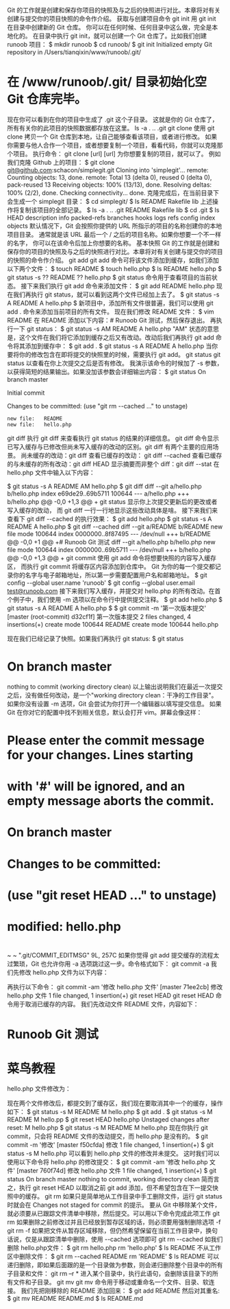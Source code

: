 Git 的工作就是创建和保存你项目的快照及与之后的快照进行对比。本章将对有关创建与提交你的项目快照的命令作介绍。
获取与创建项目命令
git init
用 git init 在目录中创建新的 Git 仓库。 你可以在任何时候、任何目录中这么做，完全是本地化的。
在目录中执行 git init，就可以创建一个 Git 仓库了。比如我们创建 runoob 项目：
$ mkdir runoob
$ cd runoob/
$ git init
Initialized empty Git repository in /Users/tianqixin/www/runoob/.git/
# 在 /www/runoob/.git/ 目录初始化空 Git 仓库完毕。
现在你可以看到在你的项目中生成了 .git 这个子目录。 这就是你的 Git 仓库了，所有有关你的此项目的快照数据都存放在这里。
ls -a
.    ..    .git
git clone
使用 git clone 拷贝一个 Git 仓库到本地，让自己能够查看该项目，或者进行修改。
如果你需要与他人合作一个项目，或者想要复制一个项目，看看代码，你就可以克隆那个项目。 执行命令：
 git clone [url]
[url] 为你想要复制的项目，就可以了。
例如我们克隆 Github 上的项目：
$ git clone git@github.com:schacon/simplegit.git
Cloning into 'simplegit'...
remote: Counting objects: 13, done.
remote: Total 13 (delta 0), reused 0 (delta 0), pack-reused 13
Receiving objects: 100% (13/13), done.
Resolving deltas: 100% (2/2), done.
Checking connectivity... done.
克隆完成后，在当前目录下会生成一个 simplegit 目录：
$ cd simplegit/
$ ls
README   Rakefile lib
上述操作将复制该项目的全部记录。
$ ls -a
.        ..       .git     README   Rakefile lib
$ cd .git
$ ls
HEAD        description info        packed-refs
branches    hooks       logs        refs
config      index       objects
默认情况下，Git 会按照你提供的 URL 所指示的项目的名称创建你的本地项目目录。 通常就是该 URL 最后一个 / 之后的项目名称。如果你想要一个不一样的名字， 你可以在该命令后加上你想要的名称。
基本快照
Git 的工作就是创建和保存你的项目的快照及与之后的快照进行对比。本章将对有关创建与提交你的项目的快照的命令作介绍。
git add
git add 命令可将该文件添加到缓存，如我们添加以下两个文件：
$ touch README
$ touch hello.php
$ ls
README        hello.php
$ git status -s
?? README
?? hello.php
$ 
git status 命令用于查看项目的当前状态。
接下来我们执行 git add 命令来添加文件：
$ git add README hello.php 
现在我们再执行 git status，就可以看到这两个文件已经加上去了。
$ git status -s
A  README
A  hello.php
$ 
新项目中，添加所有文件很普遍，我们可以使用 git add . 命令来添加当前项目的所有文件。
现在我们修改 README 文件：
$ vim README
在 README 添加以下内容：# Runoob Git 测试，然后保存退出。
再执行一下 git status：
$ git status -s
AM README
A  hello.php
"AM" 状态的意思是，这个文件在我们将它添加到缓存之后又有改动。改动后我们再执行 git add 命令将其添加到缓存中：
$ git add .
$ git status -s
A  README
A  hello.php
当你要将你的修改包含在即将提交的快照里的时候，需要执行 git add。
git status
git status 以查看在你上次提交之后是否有修改。
我演示该命令的时候加了 -s 参数，以获得简短的结果输出。如果没加该参数会详细输出内容：
$ git status
On branch master

Initial commit

Changes to be committed:
  (use "git rm --cached <file>..." to unstage)

    new file:   README
    new file:   hello.php
git diff
执行 git diff 来查看执行 git status 的结果的详细信息。
git diff 命令显示已写入缓存与已修改但尚未写入缓存的改动的区别。git diff 有两个主要的应用场景。
尚未缓存的改动：git diff
查看已缓存的改动： git diff --cached
查看已缓存的与未缓存的所有改动：git diff HEAD
显示摘要而非整个 diff：git diff --stat
在 hello.php 文件中输入以下内容：
<?php
echo '菜鸟教程：www.runoob.com';
?>
$ git status -s
A  README
AM hello.php
$ git diff
diff --git a/hello.php b/hello.php
index e69de29..69b5711 100644
--- a/hello.php
+++ b/hello.php
@@ -0,0 +1,3 @@
+<?php
+echo '菜鸟教程：www.runoob.com';
+?>
git status 显示你上次提交更新后的更改或者写入缓存的改动， 而 git diff 一行一行地显示这些改动具体是啥。
接下来我们来查看下 git diff --cached 的执行效果：
$ git add hello.php 
$ git status -s
A  README
A  hello.php
$ git diff --cached
diff --git a/README b/README
new file mode 100644
index 0000000..8f87495
--- /dev/null
+++ b/README
@@ -0,0 +1 @@
+# Runoob Git 测试
diff --git a/hello.php b/hello.php
new file mode 100644
index 0000000..69b5711
--- /dev/null
+++ b/hello.php
@@ -0,0 +1,3 @@
+<?php
+echo '菜鸟教程：www.runoob.com';
+?>
git commit
使用 git add 命令将想要快照的内容写入缓存区， 而执行 git commit 将缓存区内容添加到仓库中。
Git 为你的每一个提交都记录你的名字与电子邮箱地址，所以第一步需要配置用户名和邮箱地址。
$ git config --global user.name 'runoob'
$ git config --global user.email test@runoob.com
接下来我们写入缓存，并提交对 hello.php 的所有改动。在首个例子中，我们使用 -m 选项以在命令行中提供提交注释。
$ git add hello.php
$ git status -s
A  README
A  hello.php
$ $ git commit -m '第一次版本提交'
[master (root-commit) d32cf1f] 第一次版本提交
 2 files changed, 4 insertions(+)
 create mode 100644 README
 create mode 100644 hello.php
 
现在我们已经记录了快照。如果我们再执行 git status:
$ git status
# On branch master
nothing to commit (working directory clean)
以上输出说明我们在最近一次提交之后，没有做任何改动，是一个"working directory clean：干净的工作目录"。
如果你没有设置 -m 选项，Git 会尝试为你打开一个编辑器以填写提交信息。 如果 Git 在你对它的配置中找不到相关信息，默认会打开 vim。屏幕会像这样：
# Please enter the commit message for your changes. Lines starting
# with '#' will be ignored, and an empty message aborts the commit.
# On branch master
# Changes to be committed:
#   (use "git reset HEAD <file>..." to unstage)
#
# modified:   hello.php
#
~
~
".git/COMMIT_EDITMSG" 9L, 257C
如果你觉得 git add 提交缓存的流程太过繁琐，Git 也允许你用 -a 选项跳过这一步。命令格式如下：
git commit -a
我们先修改 hello.php 文件为以下内容：
<?php
echo '菜鸟教程：www.runoob.com';
echo '菜鸟教程：www.runoob.com';
?>
再执行以下命令：
git commit -am '修改 hello.php 文件'
[master 71ee2cb] 修改 hello.php 文件
 1 file changed, 1 insertion(+)
git reset HEAD
git reset HEAD 命令用于取消已缓存的内容。
我们先改动文件 README 文件，内容如下：
# Runoob Git 测试
# 菜鸟教程 
hello.php 文件修改为：
<?php
echo '菜鸟教程：www.runoob.com';
echo '菜鸟教程：www.runoob.com';
echo '菜鸟教程：www.runoob.com';
?>
现在两个文件修改后，都提交到了缓存区，我们现在要取消其中一个的缓存，操作如下：
$ git status -s
 M README
 M hello.php
$ git add .
$ git status -s
M  README
M  hello.pp
$ git reset HEAD hello.php 
Unstaged changes after reset:
M    hello.php
$ git status -s
M  README
 M hello.php
现在你执行 git commit，只会将 README 文件的改动提交，而 hello.php 是没有的。
$ git commit -m '修改'
[master f50cfda] 修改
 1 file changed, 1 insertion(+)
$ git status -s
 M hello.php
可以看到 hello.php 文件的修改并未提交。
这时我们可以使用以下命令将 hello.php 的修改提交：
$ git commit -am '修改 hello.php 文件'
[master 760f74d] 修改 hello.php 文件
 1 file changed, 1 insertion(+)
$ git status
On branch master
nothing to commit, working directory clean
简而言之，执行 git reset HEAD 以取消之前 git add 添加，但不希望包含在下一提交快照中的缓存。
git rm
如果只是简单地从工作目录中手工删除文件，运行 git status 时就会在 Changes not staged for commit 的提示。
要从 Git 中移除某个文件，就必须要从已跟踪文件清单中移除，然后提交。可以用以下命令完成此项工作
git rm <file>
如果删除之前修改过并且已经放到暂存区域的话，则必须要用强制删除选项 -f
git rm -f <file>
如果把文件从暂存区域移除，但仍然希望保留在当前工作目录中，换句话说，仅是从跟踪清单中删除，使用 --cached 选项即可
git rm --cached <file>
如我们删除 hello.php文件：
$ git rm hello.php 
rm 'hello.php'
$ ls
README
不从工作区中删除文件：
$ git rm --cached README 
rm 'README'
$ ls
README
可以递归删除，即如果后面跟的是一个目录做为参数，则会递归删除整个目录中的所有子目录和文件：
git rm –r * 
进入某个目录中，执行此语句，会删除该目录下的所有文件和子目录。
git mv
git mv 命令用于移动或重命名一个文件、目录、软连接。
我们先把刚移除的 README 添加回来：
$ git add README 
然后对其重名:
$ git mv README  README.md
$ ls
README.md
